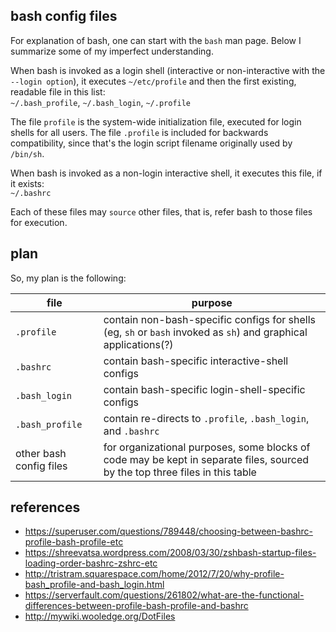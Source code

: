 ## bash config files

For explanation of bash, one can start with the `bash` man page.  Below I
summarize some of my imperfect understanding.

When bash is invoked as a login shell (interactive or non-interactive with the
`--login option`), it executes `~/etc/profile` and then the first existing,
readable file in this list:  
   `~/.bash_profile`, `~/.bash_login`, `~/.profile`

The file `profile` is the system-wide initialization file, executed for login
shells for all users.  The file `.profile` is included for backwards
compatibility, since that's the login script filename originally used by
`/bin/sh`.

When bash is invoked as a non-login interactive shell, it executes this file,
if it exists:  
   `~/.bashrc`

Each of these files may `source` other files, that is, refer bash to those files
for execution.

## plan

So, my plan is the following:

| file            | purpose |
| --------------- | ------- |
| `.profile`      | contain non-bash-specific configs for shells (eg, `sh` or `bash` invoked as `sh`) and graphical applications(?) |
| `.bashrc`       | contain bash-specific interactive-shell configs |
| `.bash_login`   | contain bash-specific login-shell-specific configs |
| `.bash_profile` | contain re-directs to `.profile`, `.bash_login`, and `.bashrc` |
| other bash config files | for organizational purposes, some blocks of code may be kept in separate files, sourced by the top three files in this table |

## references

* https://superuser.com/questions/789448/choosing-between-bashrc-profile-bash-profile-etc
* https://shreevatsa.wordpress.com/2008/03/30/zshbash-startup-files-loading-order-bashrc-zshrc-etc
* http://tristram.squarespace.com/home/2012/7/20/why-profile-bash_profile-and-bash_login.html
* https://serverfault.com/questions/261802/what-are-the-functional-differences-between-profile-bash-profile-and-bashrc
* http://mywiki.wooledge.org/DotFiles
